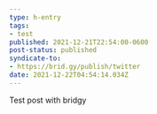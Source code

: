 ```yaml
---
type: h-entry
tags:
- test
published: 2021-12-21T22:54:00-0600
post-status: published
syndicate-to:
- https://brid.gy/publish/twitter
date: 2021-12-22T04:54:14.034Z
---
```


Test post with bridgy